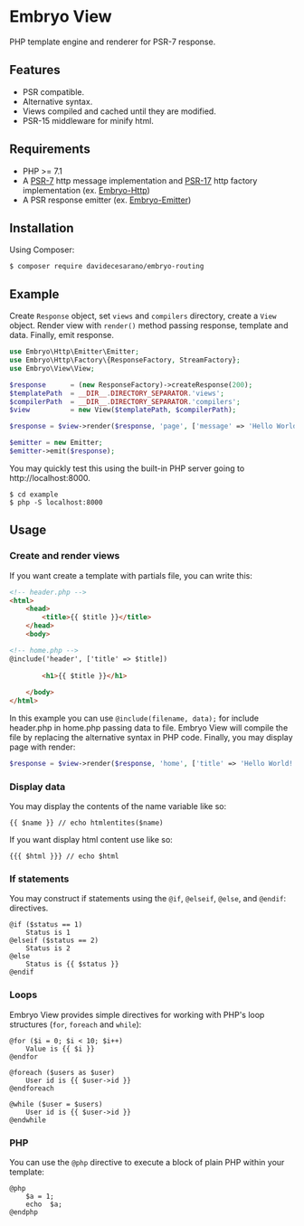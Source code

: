 # Embryo View
PHP template engine and renderer for PSR-7 response. 

## Features
* PSR compatible.
* Alternative syntax.
* Views compiled and cached until they are modified.
* PSR-15 middleware for minify html.

## Requirements
* PHP >= 7.1
* A [PSR-7](https://www.php-fig.org/psr/psr-7/) http message implementation and [PSR-17](https://www.php-fig.org/psr/psr-17/) http factory implementation (ex. [Embryo-Http](https://github.com/davidecesarano/Embryo-Http))
* A PSR response emitter (ex. [Embryo-Emitter](https://github.com/davidecesarano/Embryo-Emitter))

## Installation
Using Composer:
```
$ composer require davidecesarano/embryo-routing
```

## Example
Create `Response` object, set `views` and `compilers` directory, create a `View` object. Render view with `render()` method  passing response, template and data. Finally, emit response.
```php
use Embryo\Http\Emitter\Emitter;
use Embryo\Http\Factory\{ResponseFactory, StreamFactory};
use Embryo\View\View;

$response      = (new ResponseFactory)->createResponse(200);
$templatePath  = __DIR__.DIRECTORY_SEPARATOR.'views';
$compilerPath  = __DIR__.DIRECTORY_SEPARATOR.'compilers';
$view          = new View($templatePath, $compilerPath);

$response = $view->render($response, 'page', ['message' => 'Hello World!', 'status' => 1]);

$emitter = new Emitter;
$emitter->emit($response);
```

You may quickly test this using the built-in PHP server going to http://localhost:8000.

```
$ cd example
$ php -S localhost:8000
```

## Usage

### Create and render views
If you want create a template with partials file, you can write this:
```html
<!-- header.php -->
<html>
    <head>
        <title>{{ $title }}</title>
    </head>
    <body>
```
```html
<!-- home.php -->
@include('header', ['title' => $title])
    
        <h1>{{ $title }}</h1>
    
    </body>
</html>
```
In this example you can use `@include(filename, data);` for include header.php in home.php passing data to file. Embryo View will compile the file by replacing the alternative syntax in PHP code. Finally, you may display page with render:
```php
$response = $view->render($response, 'home', ['title' => 'Hello World!']);
```

### Display data
You may display the contents of the name variable like so:
```
{{ $name }} // echo htmlentites($name)
```
If you want display html content use like so:
```
{{{ $html }}} // echo $html
```
### If statements
You may construct if statements using the `@if`, `@elseif`, `@else`, and `@endif`: directives. 
```
@if ($status == 1)
    Status is 1
@elseif ($status == 2)
    Status is 2
@else
    Status is {{ $status }}
@endif
```

### Loops
Embryo View provides simple directives for working with PHP's loop structures (`for`, `foreach` and `while`):
```
@for ($i = 0; $i < 10; $i++)
    Value is {{ $i }}
@endfor

@foreach ($users as $user)
    User id is {{ $user->id }}
@endforeach

@while ($user = $users)
    User id is {{ $user->id }}
@endwhile
```

### PHP
You can use the `@php` directive to execute a block of plain PHP within your template:
```
@php 
    $a = 1;
    echo  $a; 
@endphp
```